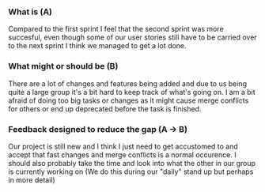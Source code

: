 ### __What is (A)__
Compared to the first sprint I feel that the second sprint was more succesful, even though some of our user stories still have to be carried over to the next sprint I think we managed to get a lot done.


### __What might or should be (B)__
There are a lot of changes and features being added and due to us being quite a large group it's a bit hard to keep track of what's going on. I am a bit afraid of doing too big tasks or changes as it might cause merge conflicts for others or end up deprecated before the task is finished.

### __Feedback designed to reduce the gap (A -> B)__
Our project is still new and I think I just need to get accustomed to and accept that fast changes and merge conflicts is a normal occurence. I should also probably take the time and look into what the other in our group is currently working on (We do this during our "daily" stand up but perhaps in more detail) 